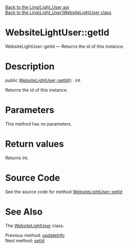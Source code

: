 [Back to the Ling/Light_User api](https://github.com/lingtalfi/Light_User/blob/master/doc/api/Ling/Light_User.md)<br>
[Back to the Ling\Light_User\WebsiteLightUser class](https://github.com/lingtalfi/Light_User/blob/master/doc/api/Ling/Light_User/WebsiteLightUser.md)


WebsiteLightUser::getId
================



WebsiteLightUser::getId — Returns the id of this instance.




Description
================


public [WebsiteLightUser::getId](https://github.com/lingtalfi/Light_User/blob/master/doc/api/Ling/Light_User/WebsiteLightUser/getId.md)() : int




Returns the id of this instance.




Parameters
================

This method has no parameters.


Return values
================

Returns int.








Source Code
===========
See the source code for method [WebsiteLightUser::getId](https://github.com/lingtalfi/Light_User/blob/master/WebsiteLightUser.php#L262-L265)


See Also
================

The [WebsiteLightUser](https://github.com/lingtalfi/Light_User/blob/master/doc/api/Ling/Light_User/WebsiteLightUser.md) class.

Previous method: [updateInfo](https://github.com/lingtalfi/Light_User/blob/master/doc/api/Ling/Light_User/WebsiteLightUser/updateInfo.md)<br>Next method: [setId](https://github.com/lingtalfi/Light_User/blob/master/doc/api/Ling/Light_User/WebsiteLightUser/setId.md)<br>

